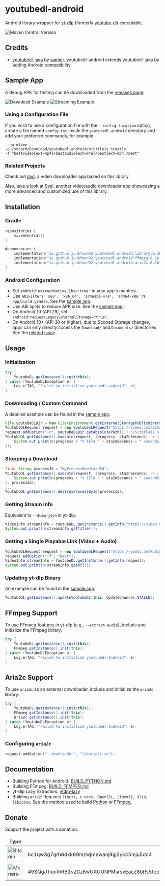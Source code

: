 # youtubedl-android

Android library wrapper for [yt-dlp](https://github.com/yt-dlp/yt-dlp) (formerly [youtube-dl](https://github.com/rg3/youtube-dl)) executable.

![Maven Central Version](https://img.shields.io/maven-central/v/io.github.junkfood02.youtubedl-android/library)

## Credits
* [youtubedl-java](https://github.com/sapher/youtubedl-java) by [sapher](https://github.com/sapher). youtubedl-android extends youtubedl-java by adding Android compatibility.

## Sample App
A debug APK for testing can be downloaded from the [releases page](https://github.com/yausername/youtubedl-android/releases).

![Download Example](https://media.giphy.com/media/fvI9yytF4rxmH7pGHu/giphy.gif)
![Streaming Example](https://media.giphy.com/media/UoqecxgY9IWbUs5tSR/giphy.gif)

### Using a Configuration File
If you wish to use a configuration file with the `--config-location` option, create a file named `config.txt` inside the `youtubedl-android` directory and add your preferred commands, for example:

```
--no-mtime
-o /sdcard/Download/youtubedl-android/%(title)s.%(ext)s
-f "bestvideo[ext=mp4]+bestaudio[ext=m4a]/best[ext=mp4]/best"
```

### Related Projects
Check out [dvd](https://github.com/yausername/dvd), a video downloader app based on this library.

Also, take a look at [Seal](https://github.com/JunkFood02/Seal), another video/audio downloader app showcasing a more advanced and customized use of this library.

## Installation

### Gradle

```kotlin
repositories {
    mavenCentral()
}

dependencies {
    implementation("io.github.junkfood02.youtubedl-android:library:0.16.0")
    implementation("io.github.junkfood02.youtubedl-android:ffmpeg:0.16.0")
    implementation("io.github.junkfood02.youtubedl-android:aria2c:0.16.0") // Optional
}
```

### Android Configuration
- Set `android:extractNativeLibs="true"` in your app's manifest.
- Use `abiFilters 'x86', 'x86_64', 'armeabi-v7a', 'arm64-v8a'` in `app/build.gradle`. See the [sample app](https://github.com/yausername/youtubedl-android/blob/master/app/build.gradle).
- Use ABI splits to reduce APK size. See the [sample app](https://github.com/yausername/youtubedl-android/blob/master/app/build.gradle).
- On Android 10 (API 29), set `android:requestLegacyExternalStorage="true"`.
- On Android 10+ (API 30 or higher), due to Scoped Storage changes, apps can only directly access the `Download/` and `Documents/` directories. See the [related issue](https://github.com/yausername/youtubedl-android/issues/174).

## Usage

### Initialization
```java
try {
    YoutubeDL.getInstance().init(this);
} catch (YoutubeDLException e) {
    Log.e(TAG, "Failed to initialize youtubedl-android", e);
}
```

### Downloading / Custom Command
A detailed example can be found in the [sample app](app/src/main/java/com/yausername/youtubedl_android_example/DownloadingExampleActivity.java).

```java
File youtubeDLDir = new File(Environment.getExternalStoragePublicDirectory(Environment.DIRECTORY_DOWNLOADS), "youtubedl-android");
YoutubeDLRequest request = new YoutubeDLRequest("https://vimeo.com/22439234");
request.addOption("-o", youtubeDLDir.getAbsolutePath() + "/%(title)s.%(ext)s");
YoutubeDL.getInstance().execute(request, (progress, etaInSeconds) -> {
    System.out.println(progress + "% (ETA " + etaInSeconds + " seconds)");
});
```

### Stopping a Download
```java
final String processId = "MyProcessDownloadId";
YoutubeDL.getInstance().execute(request, (progress, etaInSeconds) -> {
    System.out.println(progress + "% (ETA " + etaInSeconds + " seconds)");
}, processId);
...
YoutubeDL.getInstance().destroyProcessById(processId);
```

### Getting Stream Info
Equivalent to `--dump-json` in yt-dlp.

```java
VideoInfo streamInfo = YoutubeDL.getInstance().getInfo("https://vimeo.com/22439234");
System.out.println(streamInfo.getTitle());
```

### Getting a Single Playable Link (Video + Audio)
```java
YoutubeDLRequest request = new YoutubeDLRequest("https://youtu.be/Pv61yEcOqpw");
request.addOption("-f", "best");
VideoInfo streamInfo = YoutubeDL.getInstance().getInfo(request);
System.out.println(streamInfo.getUrl());
```

### Updating yt-dlp Binary
An example can be found in the [sample app](app/src/main/java/com/yausername/youtubedl_android_example/MainActivity.java).

```java
YoutubeDL.getInstance().updateYoutubeDL(this, UpdateChannel.STABLE);
```

## FFmpeg Support
To use FFmpeg features in yt-dlp (e.g., `--extract-audio`), include and initialize the FFmpeg library:

```java
try {
    YoutubeDL.getInstance().init(this);
    FFmpeg.getInstance().init(this);
} catch (YoutubeDLException e) {
    Log.e(TAG, "Failed to initialize youtubedl-android", e);
}
```

## Aria2c Support
To use `aria2c` as an external downloader, include and initialize the `aria2c` library:

```java
try {
    YoutubeDL.getInstance().init(this);
    FFmpeg.getInstance().init(this);
    Aria2c.getInstance().init(this);
} catch (YoutubeDLException e) {
    Log.e(TAG, "Failed to initialize youtubedl-android", e);
}
```

### Configuring `aria2c`
```kotlin
request.addOption("--downloader", "libaria2c.so");
```

## Documentation
- Building Python for Android: [BUILD_PYTHON.md](BUILD_PYTHON.md)
- Building FFmpeg: [BUILD_FFMPEG.md](BUILD_FFMPEG.md)
- yt-dlp Lazy Extractors: [ytdlp-lazy](https://github.com/xibr/ytdlp-lazy)
- Building `aria2`: Requires `libc++, c-ares, OpenSSL, libxml2, zlib, libiconv`. See the method used to build [Python](BUILD_PYTHON.md) or [FFmpeg](BUILD_FFMPEG.md).

## Donate
Support the project with a donation:

| Type                                                                                                   | Address                                                                                         |
|--------------------------------------------------------------------------------------------------------|-------------------------------------------------------------------------------------------------|
| <img src="https://en.bitcoin.it/w/images/en/2/29/BC_Logo_.png" alt="Bitcoin" width="50"/>              | bc1qw3g7grh6dxk69mzwjmewanj9gj2ycc5mju5dc4                                                      |
| <img src="https://www.getmonero.org/press-kit/symbols/monero-symbol-480.png" alt="Monero" width="50"/> | 49SQgJTxoifhRB1vZGzKwUXUUNPMsrsxEacZ8bRs5tqeFgxFUHyDFBiUYh3UBRLAq355tc2694gbX9LNT7Ho7Vch2XEP4n4 |